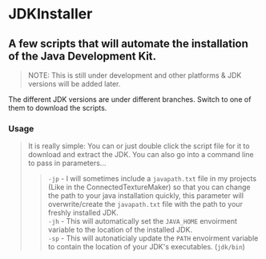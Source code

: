 # JDKInstaller
## A few scripts that will automate the installation of the Java Development Kit.
> NOTE: This is still under development and other platforms & JDK versions will be added later.

The different JDK versions are under different branches. Switch to one of them to download the scripts.
### Usage
> It is really simple: You can or just double click the script file for it to download and extract the JDK.
> You can also go into a command line to pass in parameters...
>> `-jp` - I will sometimes include a `javapath.txt` file in my projects (Like in the ConnectedTextureMaker) so that you can change the path to your java installation quickly, this parameter will overwrite/create the `javapath.txt` file with the path to your freshly installed JDK.  
>> `-jh` - This will automatically set the `JAVA_HOME` envoirment variable to the location of the installed JDK.  
>> `-sp` - This will autonaticialy update the `PATH` envoirment variable to contain the location of your JDK's executables. (`jdk/bin`)  
